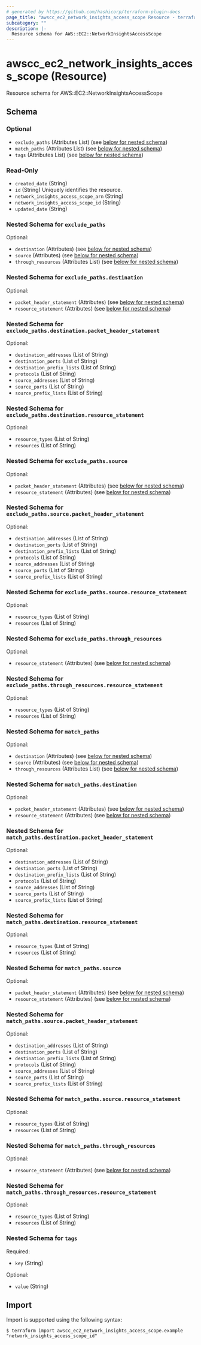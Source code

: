 ```yaml
---
# generated by https://github.com/hashicorp/terraform-plugin-docs
page_title: "awscc_ec2_network_insights_access_scope Resource - terraform-provider-awscc"
subcategory: ""
description: |-
  Resource schema for AWS::EC2::NetworkInsightsAccessScope
---
```


# awscc_ec2_network_insights_access_scope (Resource)

Resource schema for AWS::EC2::NetworkInsightsAccessScope



<!-- schema generated by tfplugindocs -->
## Schema

### Optional

- `exclude_paths` (Attributes List) (see [below for nested schema](#nestedatt--exclude_paths))
- `match_paths` (Attributes List) (see [below for nested schema](#nestedatt--match_paths))
- `tags` (Attributes List) (see [below for nested schema](#nestedatt--tags))

### Read-Only

- `created_date` (String)
- `id` (String) Uniquely identifies the resource.
- `network_insights_access_scope_arn` (String)
- `network_insights_access_scope_id` (String)
- `updated_date` (String)

<a id="nestedatt--exclude_paths"></a>
### Nested Schema for `exclude_paths`

Optional:

- `destination` (Attributes) (see [below for nested schema](#nestedatt--exclude_paths--destination))
- `source` (Attributes) (see [below for nested schema](#nestedatt--exclude_paths--source))
- `through_resources` (Attributes List) (see [below for nested schema](#nestedatt--exclude_paths--through_resources))

<a id="nestedatt--exclude_paths--destination"></a>
### Nested Schema for `exclude_paths.destination`

Optional:

- `packet_header_statement` (Attributes) (see [below for nested schema](#nestedatt--exclude_paths--destination--packet_header_statement))
- `resource_statement` (Attributes) (see [below for nested schema](#nestedatt--exclude_paths--destination--resource_statement))

<a id="nestedatt--exclude_paths--destination--packet_header_statement"></a>
### Nested Schema for `exclude_paths.destination.packet_header_statement`

Optional:

- `destination_addresses` (List of String)
- `destination_ports` (List of String)
- `destination_prefix_lists` (List of String)
- `protocols` (List of String)
- `source_addresses` (List of String)
- `source_ports` (List of String)
- `source_prefix_lists` (List of String)


<a id="nestedatt--exclude_paths--destination--resource_statement"></a>
### Nested Schema for `exclude_paths.destination.resource_statement`

Optional:

- `resource_types` (List of String)
- `resources` (List of String)



<a id="nestedatt--exclude_paths--source"></a>
### Nested Schema for `exclude_paths.source`

Optional:

- `packet_header_statement` (Attributes) (see [below for nested schema](#nestedatt--exclude_paths--source--packet_header_statement))
- `resource_statement` (Attributes) (see [below for nested schema](#nestedatt--exclude_paths--source--resource_statement))

<a id="nestedatt--exclude_paths--source--packet_header_statement"></a>
### Nested Schema for `exclude_paths.source.packet_header_statement`

Optional:

- `destination_addresses` (List of String)
- `destination_ports` (List of String)
- `destination_prefix_lists` (List of String)
- `protocols` (List of String)
- `source_addresses` (List of String)
- `source_ports` (List of String)
- `source_prefix_lists` (List of String)


<a id="nestedatt--exclude_paths--source--resource_statement"></a>
### Nested Schema for `exclude_paths.source.resource_statement`

Optional:

- `resource_types` (List of String)
- `resources` (List of String)



<a id="nestedatt--exclude_paths--through_resources"></a>
### Nested Schema for `exclude_paths.through_resources`

Optional:

- `resource_statement` (Attributes) (see [below for nested schema](#nestedatt--exclude_paths--through_resources--resource_statement))

<a id="nestedatt--exclude_paths--through_resources--resource_statement"></a>
### Nested Schema for `exclude_paths.through_resources.resource_statement`

Optional:

- `resource_types` (List of String)
- `resources` (List of String)




<a id="nestedatt--match_paths"></a>
### Nested Schema for `match_paths`

Optional:

- `destination` (Attributes) (see [below for nested schema](#nestedatt--match_paths--destination))
- `source` (Attributes) (see [below for nested schema](#nestedatt--match_paths--source))
- `through_resources` (Attributes List) (see [below for nested schema](#nestedatt--match_paths--through_resources))

<a id="nestedatt--match_paths--destination"></a>
### Nested Schema for `match_paths.destination`

Optional:

- `packet_header_statement` (Attributes) (see [below for nested schema](#nestedatt--match_paths--destination--packet_header_statement))
- `resource_statement` (Attributes) (see [below for nested schema](#nestedatt--match_paths--destination--resource_statement))

<a id="nestedatt--match_paths--destination--packet_header_statement"></a>
### Nested Schema for `match_paths.destination.packet_header_statement`

Optional:

- `destination_addresses` (List of String)
- `destination_ports` (List of String)
- `destination_prefix_lists` (List of String)
- `protocols` (List of String)
- `source_addresses` (List of String)
- `source_ports` (List of String)
- `source_prefix_lists` (List of String)


<a id="nestedatt--match_paths--destination--resource_statement"></a>
### Nested Schema for `match_paths.destination.resource_statement`

Optional:

- `resource_types` (List of String)
- `resources` (List of String)



<a id="nestedatt--match_paths--source"></a>
### Nested Schema for `match_paths.source`

Optional:

- `packet_header_statement` (Attributes) (see [below for nested schema](#nestedatt--match_paths--source--packet_header_statement))
- `resource_statement` (Attributes) (see [below for nested schema](#nestedatt--match_paths--source--resource_statement))

<a id="nestedatt--match_paths--source--packet_header_statement"></a>
### Nested Schema for `match_paths.source.packet_header_statement`

Optional:

- `destination_addresses` (List of String)
- `destination_ports` (List of String)
- `destination_prefix_lists` (List of String)
- `protocols` (List of String)
- `source_addresses` (List of String)
- `source_ports` (List of String)
- `source_prefix_lists` (List of String)


<a id="nestedatt--match_paths--source--resource_statement"></a>
### Nested Schema for `match_paths.source.resource_statement`

Optional:

- `resource_types` (List of String)
- `resources` (List of String)



<a id="nestedatt--match_paths--through_resources"></a>
### Nested Schema for `match_paths.through_resources`

Optional:

- `resource_statement` (Attributes) (see [below for nested schema](#nestedatt--match_paths--through_resources--resource_statement))

<a id="nestedatt--match_paths--through_resources--resource_statement"></a>
### Nested Schema for `match_paths.through_resources.resource_statement`

Optional:

- `resource_types` (List of String)
- `resources` (List of String)




<a id="nestedatt--tags"></a>
### Nested Schema for `tags`

Required:

- `key` (String)

Optional:

- `value` (String)

## Import

Import is supported using the following syntax:

```shell
$ terraform import awscc_ec2_network_insights_access_scope.example "network_insights_access_scope_id"
```
